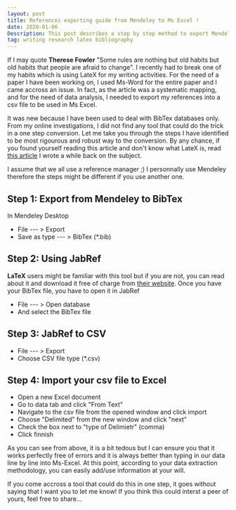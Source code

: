 ```yaml
---
layout: post
title: References exporting guide from Mendeley to Ms Excel !
date: 2020-01-06
Description: This post describes a step by step method to export Mendeley references into a csv file for use in Ms Excel.
tag: writing research latex bibliography 
---
```


If I may quote **Therese Fowler** "Some rules are nothing but old habits but old habits that people are afraid to change". 
I recently had to break one of my habits which is using LateX for my writing activities. For the need of a paper I have been working on, 
I used Ms-Word for the entire paper and I came accross an issue. In fact, as the article was a systematic mapping, and for the need of data analysis, I needed to export my references into a csv file to be used in Ms Excel. 

It was new because I have been used to deal with BibTex databases only. From my online investigations, I did not find any tool that could do the trick in a one step conversion. Let me take you through the steps I have identified to be most rigourous and robust way to  the conversion. By any chance, if you found yourself reading this article and don't know what LateX is, read [this article](https://mkantem.github.io/notes/2017/07/26/latex) I wrote a while back on the subject.   

I assume that we all use a reference manager ;) I personnally use Mendeley therefore the steps might be different if you use another one. 

## Step 1: Export from Mendeley to BibTex 

In Mendeley Desktop 
 * File --- >  Export
 * Save as type --- > BibTex (*.bib) 
 
 ## Step 2: Using JabRef
 
 **LaTeX** users might be familiar with this tool but if you are not, you can read about it and download it free of charge from [their website](https://www.jabref.org/).
 Once you have your BibTex file, you have to open it in JabRef
 * File --- >  Open database
 * And select the BibTex file
 
 ## Step 3: JabRef to CSV
 
  * File --- >  Export
  * Choose CSV file type (*.csv)
 
 ##  Step 4: Import your csv file to Excel
 
 * Open a new Excel document
 * Go to data tab and click "From Text"
 * Navigate to the csv file from the opened window and click import
 * Choose "Delimited" from the new window and click "next"
 * Check the box next to "type of Delimietr" (comma)
 * Click finnish 
 
As you can see from above, it is a bit tedous but I can ensure you that it works perfectly free of errors and it is always better than typing in
our data line by line into Ms-Excel. At this point, according to your data extraction methodology, you can easily add/use information at your will.

If you come accross a tool that could do this in one step, it goes without saying that I want you to let me know! 
If you think this could interst a peer of yours, feel free to share...
